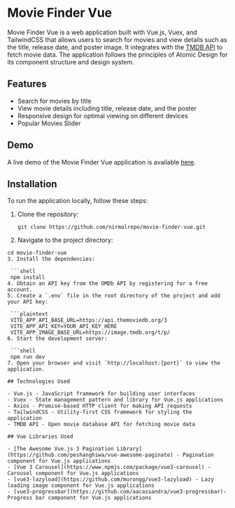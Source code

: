 # Movie Finder Vue

Movie Finder Vue is a web application built with Vue.js, Vuex, and TailwindCSS that allows users to search for movies and view details such as the title, release date, and poster image. It integrates with the [TMDB API](https://developer.themoviedb.org/reference/intro/getting-started) to fetch movie data. The application follows the principles of Atomic Design for its component structure and design system.

## Features

- Search for movies by title
- View movie details including title, release date, and the poster
- Responsive design for optimal viewing on different devices
- Popular Movies Slider

## Demo

A live demo of the Movie Finder Vue application is available [here](https://movie-finder-vue.vercel.app/).

## Installation

To run the application locally, follow these steps:

1. Clone the repository:

   ```shell
   git clone https://github.com/nirmalrepo/movie-finder-vue.git
2. Navigate to the project directory:

  ```shell
  cd movie-finder-vue
3. Install the dependencies:

   ```shell
   npm install
4. Obtain an API key from the OMDb API by registering for a free account.
5. Create a `.env` file in the root directory of the project and add your API key:

   ```plaintext
   VITE_APP_API_BASE_URL=https://api.themoviedb.org/3
   VITE_APP_API_KEY=YOUR_API_KEY_HERE
   VITE_APP_IMAGE_BASE_URL=https://image.tmdb.org/t/p/
6. Start the development server:

   ```shell
   npm run dev
7. Open your browser and visit `http://localhost:{port}` to view the application.

## Technologies Used

- Vue.js - JavaScript framework for building user interfaces
- Vuex - State management pattern and library for Vue.js applications
- Axios - Promise-based HTTP client for making API requests
- TailwindCSS - Utility-first CSS framework for styling the application
- TMDB API - Open movie database API for fetching movie data

## Vue Libraries Used

- [The Awesome Vue.js 3 Pagination Library](https://github.com/peshanghiwa/vue-awesome-paginate) - Pagination component for Vue.js applications 
- [Vue 3 Carousel](https://www.npmjs.com/package/vue3-carousel) - Carousel component for Vue.js applications
- [vue3-lazyload](https://github.com/murongg/vue3-lazyload) - Lazy loading image component for Vue.js applications
- [vue3-progressbar](https://github.com/aacassandra/vue3-progressbar)- Progress bar component for Vue.js applications




